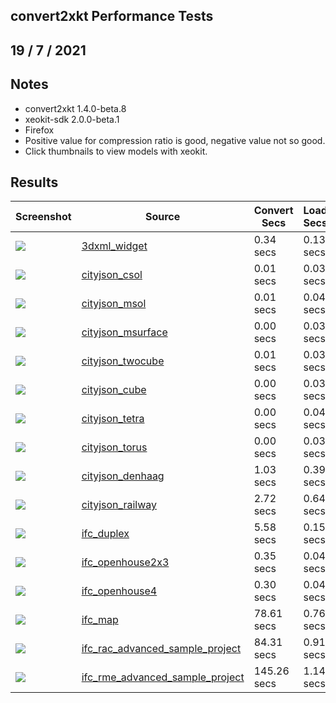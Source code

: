 ## convert2xkt Performance Tests


19 / 7 / 2021
---
## Notes


* convert2xkt 1.4.0-beta.8
* xeokit-sdk 2.0.0-beta.1
* Firefox
* Positive value for compression ratio is good, negative value not so good.
* Click thumbnails to view models with xeokit.


## Results


| Screenshot | Source | Convert Secs | Load Secs | FPS | Objects | Triangles | Vertices | Source kB | XKT kB | Compression |
| --- | --- | --- | --- | --- | --- | --- | --- | --- | --- | --- |
| [![](https://xeokit.github.io/xeokit-xkt-utils/assets/models/xkt/3dxml_widget/screenshot/screenshot.png)](https://xeokit.github.io/xeokit-xkt-utils/demos/demoXKT.html?xktSrc=.././assets/models/xkt/3dxml_widget/model.xkt) | [3dxml_widget](https://xeokit.github.io/xeokit-xkt-utils/demos/demoXKT.html?xktSrc=.././assets/models/xkt/3dxml_widget/model.xkt) | 0.34 secs | 0.13 secs | 60 FPS | 306 | 10464 | 13686 | 123.78 Kb | 62.80 Kb | 1.97 |
| [![](https://xeokit.github.io/xeokit-xkt-utils/assets/models/xkt/cityjson_csol/screenshot/screenshot.png)](https://xeokit.github.io/xeokit-xkt-utils/demos/demoXKT.html?xktSrc=.././assets/models/xkt/cityjson_csol/model.xkt) | [cityjson_csol](https://xeokit.github.io/xeokit-xkt-utils/demos/demoXKT.html?xktSrc=.././assets/models/xkt/cityjson_csol/model.xkt) | 0.01 secs | 0.03 secs | 60 FPS | 1 | 24 | 12 | 5.26 Kb | 0.74 Kb | 7.10 |
| [![](https://xeokit.github.io/xeokit-xkt-utils/assets/models/xkt/cityjson_msol/screenshot/screenshot.png)](https://xeokit.github.io/xeokit-xkt-utils/demos/demoXKT.html?xktSrc=.././assets/models/xkt/cityjson_msol/model.xkt) | [cityjson_msol](https://xeokit.github.io/xeokit-xkt-utils/demos/demoXKT.html?xktSrc=.././assets/models/xkt/cityjson_msol/model.xkt) | 0.01 secs | 0.04 secs | 60 FPS | 1 | 24 | 16 | 5.54 Kb | 0.74 Kb | 7.49 |
| [![](https://xeokit.github.io/xeokit-xkt-utils/assets/models/xkt/cityjson_msurface/screenshot/screenshot.png)](https://xeokit.github.io/xeokit-xkt-utils/demos/demoXKT.html?xktSrc=.././assets/models/xkt/cityjson_msurface/model.xkt) | [cityjson_msurface](https://xeokit.github.io/xeokit-xkt-utils/demos/demoXKT.html?xktSrc=.././assets/models/xkt/cityjson_msurface/model.xkt) | 0.00 secs | 0.03 secs | 60 FPS | 1 | 10 | 8 | 2.46 Kb | 0.68 Kb | 3.63 |
| [![](https://xeokit.github.io/xeokit-xkt-utils/assets/models/xkt/cityjson_twocube/screenshot/screenshot.png)](https://xeokit.github.io/xeokit-xkt-utils/demos/demoXKT.html?xktSrc=.././assets/models/xkt/cityjson_twocube/model.xkt) | [cityjson_twocube](https://xeokit.github.io/xeokit-xkt-utils/demos/demoXKT.html?xktSrc=.././assets/models/xkt/cityjson_twocube/model.xkt) | 0.01 secs | 0.03 secs | 60 FPS | 1 | 24 | 16 | 4.90 Kb | 0.71 Kb | 6.89 |
| [![](https://xeokit.github.io/xeokit-xkt-utils/assets/models/xkt/cityjson_cube/screenshot/screenshot.png)](https://xeokit.github.io/xeokit-xkt-utils/demos/demoXKT.html?xktSrc=.././assets/models/xkt/cityjson_cube/model.xkt) | [cityjson_cube](https://xeokit.github.io/xeokit-xkt-utils/demos/demoXKT.html?xktSrc=.././assets/models/xkt/cityjson_cube/model.xkt) | 0.00 secs | 0.03 secs | 60 FPS | 1 | 12 | 8 | 1.76 Kb | 0.68 Kb | 2.59 |
| [![](https://xeokit.github.io/xeokit-xkt-utils/assets/models/xkt/cityjson_tetra/screenshot/screenshot.png)](https://xeokit.github.io/xeokit-xkt-utils/demos/demoXKT.html?xktSrc=.././assets/models/xkt/cityjson_tetra/model.xkt) | [cityjson_tetra](https://xeokit.github.io/xeokit-xkt-utils/demos/demoXKT.html?xktSrc=.././assets/models/xkt/cityjson_tetra/model.xkt) | 0.00 secs | 0.04 secs | 60 FPS | 1 | 4 | 4 | 1.69 Kb | 0.62 Kb | 2.71 |
| [![](https://xeokit.github.io/xeokit-xkt-utils/assets/models/xkt/cityjson_torus/screenshot/screenshot.png)](https://xeokit.github.io/xeokit-xkt-utils/demos/demoXKT.html?xktSrc=.././assets/models/xkt/cityjson_torus/model.xkt) | [cityjson_torus](https://xeokit.github.io/xeokit-xkt-utils/demos/demoXKT.html?xktSrc=.././assets/models/xkt/cityjson_torus/model.xkt) | 0.00 secs | 0.03 secs | 60 FPS | 1 | 18 | 14 | 4.35 Kb | 0.73 Kb | 6.00 |
| [![](https://xeokit.github.io/xeokit-xkt-utils/assets/models/xkt/cityjson_denhaag/screenshot/screenshot.png)](https://xeokit.github.io/xeokit-xkt-utils/demos/demoXKT.html?xktSrc=.././assets/models/xkt/cityjson_denhaag/model.xkt) | [cityjson_denhaag](https://xeokit.github.io/xeokit-xkt-utils/demos/demoXKT.html?xktSrc=.././assets/models/xkt/cityjson_denhaag/model.xkt) | 1.03 secs | 0.39 secs | 60 FPS | 1991 | 41197 | 71069 | 3153.55 Kb | 399.55 Kb | 7.89 |
| [![](https://xeokit.github.io/xeokit-xkt-utils/assets/models/xkt/cityjson_railway/screenshot/screenshot.png)](https://xeokit.github.io/xeokit-xkt-utils/demos/demoXKT.html?xktSrc=.././assets/models/xkt/cityjson_railway/model.xkt) | [cityjson_railway](https://xeokit.github.io/xeokit-xkt-utils/demos/demoXKT.html?xktSrc=.././assets/models/xkt/cityjson_railway/model.xkt) | 2.72 secs | 0.64 secs | 60 FPS | 120 | 113537 | 170281 | 4521.41 Kb | 878.99 Kb | 5.14 |
| [![](https://xeokit.github.io/xeokit-xkt-utils/assets/models/xkt/ifc_duplex/screenshot/screenshot.png)](https://xeokit.github.io/xeokit-xkt-utils/demos/demoXKT.html?xktSrc=.././assets/models/xkt/ifc_duplex/model.xkt) | [ifc_duplex](https://xeokit.github.io/xeokit-xkt-utils/demos/demoXKT.html?xktSrc=.././assets/models/xkt/ifc_duplex/model.xkt) | 5.58 secs | 0.15 secs | 60 FPS | 209 | 18642 | 45372 | 2366.05 Kb | 146.00 Kb | 16.21 |
| [![](https://xeokit.github.io/xeokit-xkt-utils/assets/models/xkt/ifc_openhouse2x3/screenshot/screenshot.png)](https://xeokit.github.io/xeokit-xkt-utils/demos/demoXKT.html?xktSrc=.././assets/models/xkt/ifc_openhouse2x3/model.xkt) | [ifc_openhouse2x3](https://xeokit.github.io/xeokit-xkt-utils/demos/demoXKT.html?xktSrc=.././assets/models/xkt/ifc_openhouse2x3/model.xkt) | 0.35 secs | 0.04 secs | 60 FPS | 41 | 395 | 1147 | 112.76 Kb | 4.85 Kb | 23.27 |
| [![](https://xeokit.github.io/xeokit-xkt-utils/assets/models/xkt/ifc_openhouse4/screenshot/screenshot.png)](https://xeokit.github.io/xeokit-xkt-utils/demos/demoXKT.html?xktSrc=.././assets/models/xkt/ifc_openhouse4/model.xkt) | [ifc_openhouse4](https://xeokit.github.io/xeokit-xkt-utils/demos/demoXKT.html?xktSrc=.././assets/models/xkt/ifc_openhouse4/model.xkt) | 0.30 secs | 0.04 secs | 60 FPS | 41 | 395 | 1147 | 113.26 Kb | 4.84 Kb | 23.38 |
| [![](https://xeokit.github.io/xeokit-xkt-utils/assets/models/xkt/ifc_map/screenshot/screenshot.png)](https://xeokit.github.io/xeokit-xkt-utils/demos/demoXKT.html?xktSrc=.././assets/models/xkt/ifc_map/model.xkt) | [ifc_map](https://xeokit.github.io/xeokit-xkt-utils/demos/demoXKT.html?xktSrc=.././assets/models/xkt/ifc_map/model.xkt) | 78.61 secs | 0.76 secs | 52 FPS | 1775 | 169464 | 423072 | 28779.42 Kb | 1394.41 Kb | 20.64 |
| [![](https://xeokit.github.io/xeokit-xkt-utils/assets/models/xkt/ifc_rac_advanced_sample_project/screenshot/screenshot.png)](https://xeokit.github.io/xeokit-xkt-utils/demos/demoXKT.html?xktSrc=.././assets/models/xkt/ifc_rac_advanced_sample_project/model.xkt) | [ifc_rac_advanced_sample_project](https://xeokit.github.io/xeokit-xkt-utils/demos/demoXKT.html?xktSrc=.././assets/models/xkt/ifc_rac_advanced_sample_project/model.xkt) | 84.31 secs | 0.91 secs | 44 FPS | 5563 | 283238 | 743996 | 45316.70 Kb | 2081.88 Kb | 21.77 |
| [![](https://xeokit.github.io/xeokit-xkt-utils/assets/models/xkt/ifc_rme_advanced_sample_project/screenshot/screenshot.png)](https://xeokit.github.io/xeokit-xkt-utils/demos/demoXKT.html?xktSrc=.././assets/models/xkt/ifc_rme_advanced_sample_project/model.xkt) | [ifc_rme_advanced_sample_project](https://xeokit.github.io/xeokit-xkt-utils/demos/demoXKT.html?xktSrc=.././assets/models/xkt/ifc_rme_advanced_sample_project/model.xkt) | 145.26 secs | 1.14 secs | 42 FPS | 6443 | 317875 | 739186 | 35309.94 Kb | 1974.15 Kb | 17.89 |